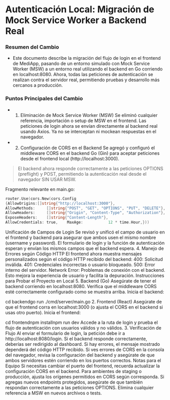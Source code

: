 # Autenticación Local: Migración de Mock Service Worker a Backend Real

### Resumen del Cambio

- Este documento describe la migración del flujo de login en el frontend de MediApp, pasando de un entorno simulado con Mock Service Worker (MSW) a un entorno real utilizando el backend en Go corriendo en localhost:8080. Ahora, todas las peticiones de autenticación se realizan contra el servidor real, permitiendo pruebas y desarrollo más cercanos a producción.

### Puntos Principales del Cambio

- 1.  Eliminación de Mock Service Worker (MSW)
      Se eliminó cualquier referencia, importación o setup de MSW en el frontend.
      Las peticiones de login ahora se envían directamente al backend real usando Axios.
      Ya no se interceptan ni mockean respuestas en el navegador.
- 2.  Configuración de CORS en el Backend
      Se agregó y configuró el middleware CORS en el backend Go (Gin) para aceptar peticiones desde el frontend local (http://localhost:3000).

> El backend ahora responde correctamente a las peticiones OPTIONS (preflight) y POST, permitiendo la autenticación real desde el navegador SIN USAR MSW.

Fragmento relevante en main.go:

```go
router.Use(cors.New(cors.Config
{AllowOrigins:[]string{"http://localhost:3000"}, 
AllowMethods:     []string{"POST", "GET", "OPTIONS", "PUT", "DELETE"},    
AllowHeaders:     []string{"Origin", "Content-Type", "Authorization"},    
ExposeHeaders:    []string{"Content-Length"},    
AllowCredentials: true,    MaxAge:           12 * time.Hour,}))
```

Unificación de Campos de Login
   Se revisó y unificó el campo de usuario en el frontend y backend para asegurar que ambos usen el mismo nombre (username y password).
   El formulario de login y la función de autenticación esperan y envían los mismos campos que el backend espera.
4. Manejo de Errores según Código HTTP
   El frontend ahora muestra mensajes personalizados según el código HTTP recibido del backend:
   400: Solicitud inválida.
   401: Credenciales incorrectas o usuario bloqueado.
   500: Error interno del servidor.
   Network Error: Problemas de conexión con el backend.
   Esto mejora la experiencia de usuario y facilita la depuración.
   Instrucciones para Probar el Proyecto en Local
5. Backend (Go)
   Asegúrate de tener el backend corriendo en localhost:8080.
   Verifica que el middleware CORS esté correctamente configurado como se muestra arriba.
   Inicia el backend:

cd backendgo run ./cmd/server/main.go 2. Frontend (React)
Asegúrate de que el frontend corra en localhost:3000 (o ajusta el CORS en el backend si usas otro puerto).
Inicia el frontend:

cd frontendnpm installnpm run dev
Accede a la ruta de login y prueba el flujo de autenticación con usuarios válidos y no válidos. 3. Verificación de Flujo
Al enviar el formulario de login, la petición debe ir a http://localhost:8080/login.
Si el backend responde correctamente, deberías ser redirigido al dashboard.
Si hay errores, el mensaje mostrado dependerá del código HTTP recibido.
Si ves errores de CORS en la consola del navegador, revisa la configuración del backend y asegúrate de que ambos servidores estén corriendo en los puertos correctos.
Notas para el Equipo
Si necesitas cambiar el puerto del frontend, recuerda actualizar la configuración CORS en el backend.
Para ambientes de staging o producción, ajusta los orígenes permitidos en CORS según corresponda.
Si agregas nuevos endpoints protegidos, asegúrate de que también respondan correctamente a las peticiones OPTIONS.
Elimina cualquier referencia a MSW en nuevos archivos o tests.

